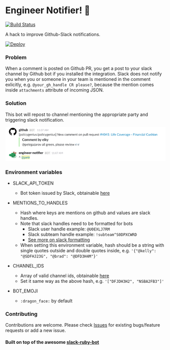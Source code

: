 # Engineer Notifier! :dragon_face:

[![Build Status](https://semaphoreci.com/api/v1/petrgazarov/engineer-notifier/branches/master/badge.svg)](https://semaphoreci.com/petrgazarov/engineer-notifier)

A hack to improve Github-Slack notifications. 

[![Deploy](https://www.herokucdn.com/deploy/button.svg)](https://heroku.com/deploy)

### Problem
When a comment is posted on Github PR, you get a post to your slack channel by Github bot if you installed the integration.
Slack does not notify you when you or someone in your team is mentioned in the comment exlicitly, e.g. `@your_gh_handle CR please?`, because the mention comes inside `attachments` attribute of incoming JSON.

### Solution
This bot will repost to channel mentioning the appropriate party and triggering slack notification.

![Slack screenshot](./slack-screenshot.png "Engineer-notifier slack screenshot")

### Environment variables

* SLACK_API_TOKEN
  * Bot token issued by Slack, obtainable [here](https://api.slack.com/docs/oauth-test-tokens)

* MENTIONS_TO_HANDLES
  * Hash where keys are mentions on github and values are slack handles.
  * Note that slack handles need to be formatted for bots
    * Slack user handle example: `@U0EXLJ7RM`
    * Slack subteam handle example: `!subteam^S0DPXCWRD`
    * [See more on slack formatting](https://api.slack.com/docs/formatting)
  * When setting this environment variable, hash should be a string with single quotes outside and double quotes inside, e.g. `'{"@kelly": "@SDFHJ23G", "@brad": "@DFD3H4M"}'`

* CHANNEL_IDS
  * Array of valid channel ids, obtainable [here](https://api.slack.com/methods/channels.list)
  * Set it same way as the above hash, e.g. `'["DFJDH3H2", "NSBA2FB3"]'`

* BOT_EMOJI
  * `:dragon_face:` by default
  
### Contributing
Contributions are welcome. Please check [Issues](https://github.com/petrgazarov/engineer-notifier/issues) for existing bugs/feature requests or add a new issue.

#### Built on top of the awesome [slack-ruby-bot](https://github.com/dblock/slack-ruby-bot)
